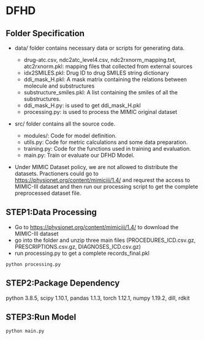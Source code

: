 # DFHD
## Folder Specification
- data/ folder contains necessary data or scripts for generating data.
  - drug-atc.csv, ndc2atc_level4.csv, ndc2rxnorm_mapping.txt, atc2rxnorm.pkl: mapping files that collected from external sources
  - idx2SMILES.pkl: Drug ID to drug SMILES string dictionary
  - ddi_mask_H.pkl: A mask matrix containing the relations between molecule and substructures
  - substructure_smiles.pkl: A list containing the smiles of all the substructures.
  - ddi_mask_H.py: is used to get ddi_mask_H.pkl
  - processing.py: is used to process the MIMIC original dataset

- src/ folder contains all the source code.
  - modules/: Code for model definition.
  - utils.py: Code for metric calculations and some data preparation.
  - training.py: Code for the functions used in training and evaluation.
  - main.py: Train or evaluate our DFHD Model.

- Under MIMIC Dataset policy, we are not allowed to distribute the datasets. Practioners could go to https://physionet.org/content/mimiciii/1.4/ and requrest the access to MIMIC-III dataset and then run our processing script to get the complete preprocessed dataset file.

## STEP1:Data Processing
  - Go to https://physionet.org/content/mimiciii/1.4/ to download the MIMIC-III dataset
  - go into the folder and unzip three main files (PROCEDURES_ICD.csv.gz, PRESCRIPTIONS.csv.gz, DIAGNOSES_ICD.csv.gz)
  - run processing.py to get a complete records_final.pkl

  ```
  python processing.py
  ```

## STEP2:Package Dependency

  python 3.8.5, scipy 1.10.1, pandas 1.1.3, torch 1.12.1, numpy 1.19.2, dill, rdkit 

## STEP3:Run Model

  ```
  python main.py 
  ```
